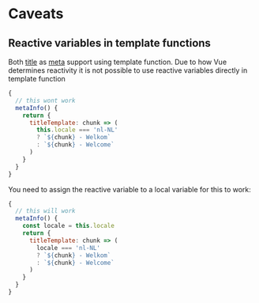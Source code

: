 # Caveats

## Reactive variables in template functions

Both [title](/api/#titletemplate) as [meta](/api/#content-templates) support using template function.
Due to how Vue determines reactivity it is not possible to use reactive variables directly in template function

```js
{
  // this wont work
  metaInfo() {
    return {
      titleTemplate: chunk => (
        this.locale === 'nl-NL'
        ? `${chunk} - Welkom`
        : `${chunk} - Welcome`
      )
    }
  }
}
```

You need to assign the reactive variable to a local variable for this to work:

```js
{
  // this will work
  metaInfo() {
    const locale = this.locale
    return {
      titleTemplate: chunk => (
        locale === 'nl-NL'
        ? `${chunk} - Welkom`
        : `${chunk} - Welcome`
      )
    }
  }
}
```
